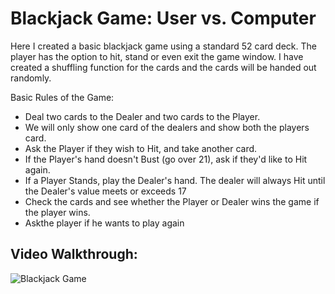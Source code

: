 # Blackjack Game: User vs. Computer 

Here I created a basic blackjack game using a standard 52 card deck. The player has the option to hit, stand or even exit the game window.  I have created a shuffling function for the cards and the cards will be handed out randomly.

Basic Rules of the Game:
- Deal two cards to the Dealer and two cards to the Player.
- We will only show one card of the dealers and show both the players card.
- Ask the Player if they wish to Hit, and take another card.
- If the Player's hand doesn't Bust (go over 21), ask if they'd like to Hit again.
- If a Player Stands, play the Dealer's hand. The dealer will always Hit until the Dealer's value meets or exceeds 17
- Check the cards and see whether the Player or Dealer wins the game if the player wins.
- Askthe player if he wants to play again



## Video Walkthrough:
![Blackjack Game](https://user-images.githubusercontent.com/111699655/223590867-3a849936-7b87-4b87-84f7-156f66231dbe.gif)



